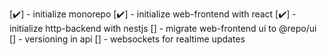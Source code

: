 [✔️] - initialize monorepo
[✔️] - initialize web-frontend with react
[✔️] - initialize http-backend with nestjs
[] - migrate web-frontend ui to @repo/ui
[] - versioning in api
[] - websockets for realtime updates
